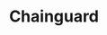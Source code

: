 ---
blog: https://blog.chainguard.dev/
linkedin: https://linkedin.com/company/chainguard-dev
logohandle: chainguarddev
sort: chainguard
title: Chainguard
twitter: https://x.com/chainguard_dev
website: https://www.chainguard.dev/
---